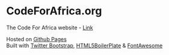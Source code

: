CodeForAfrica.org
=================

The Code For Africa website - [Link](http://www.codeforafrica.org)

Hosted on [Github Pages](http://pages.github.com)  
Built with [Twitter Bootstrap](http://getbootstrap.com), [HTML5BoilerPlate](http://html5boilerplate.com) & [FontAwesome](http://fortawesome.github.com/Font-Awesome/)
